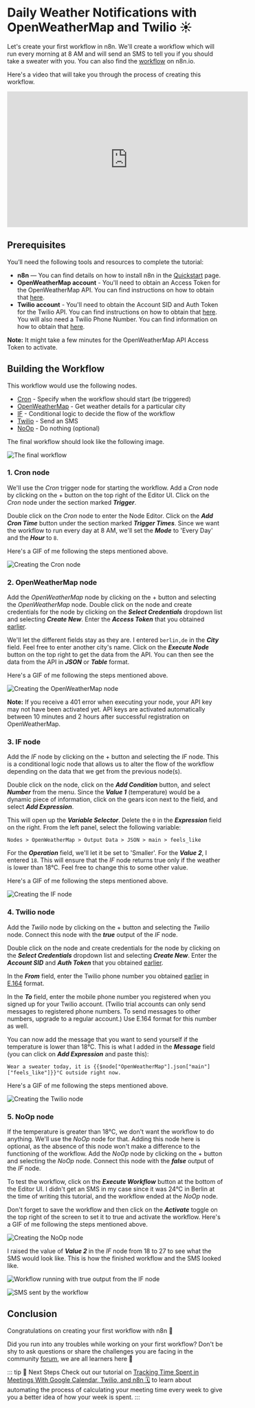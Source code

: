 # Daily Weather Notifications with OpenWeatherMap and Twilio ☀️

Let's create your first workflow in n8n. We'll create a workflow which will run every morning at 8 AM and will send an SMS to tell you if you should take a sweater with you. You can also find the [workflow](https://n8n.io/workflows/409) on n8n.io.

Here's a video that will take you through the process of creating this workflow.

<iframe width="560" height="315" src="https://www.youtube.com/embed/QhTsOMvqLuo" frameborder="0" allow="accelerometer; autoplay; clipboard-write; encrypted-media; gyroscope; picture-in-picture" allowfullscreen></iframe>


## Prerequisites

You’ll need the following tools and resources to complete the tutorial:

- **n8n** — You can find details on how to install n8n in the [Quickstart](../../quickstart.md) page.
- **OpenWeatherMap account** - You'll need to obtain an Access Token for the OpenWeatherMap API. You can find instructions on how to obtain that [here](../../../nodes/credentials/OpenWeatherMap/README.md).
- **Twilio account** - You'll need to obtain the Account SID and Auth Token for the Twilio API. You can find instructions on how to obtain that [here](../../../nodes/credentials/Twilio/README.md). You will also need a Twilio Phone Number. You can find information on how to obtain that [here](https://www.twilio.com/docs/usage/tutorials/how-to-use-your-free-trial-account).

**Note:** It might take a few minutes for the OpenWeatherMap API Access Token to activate.


## Building the Workflow

This workflow would use the following nodes.
- [Cron](../../../nodes/nodes-library/core-nodes/Cron/README.md) - Specify when the workflow should start (be triggered)
- [OpenWeatherMap](../../../nodes/nodes-library/nodes/OpenWeatherMap/README.md) - Get weather details for a particular city
- [IF](../../../nodes/nodes-library/core-nodes/IF/README.md) - Conditional logic to decide the flow of the workflow
- [Twilio](../../../nodes/nodes-library/nodes/Twilio/README.md) - Send an SMS
- [NoOp](../../../nodes/nodes-library/core-nodes/NoOperationDoNothing/README.md) - Do nothing (optional)

The final workflow should look like the following image.

![The final workflow](./images/final-workflow.png)


### 1. Cron node

We'll use the *Cron* trigger node for starting the workflow. Add a *Cron* node by clicking on the + button on the top right of the Editor UI. Click on the *Cron* node under the section marked ***Trigger***.

Double click on the *Cron* node to enter the Node Editor. Click on the ***Add Cron Time*** button under the section marked ***Trigger Times***. Since we want the workflow to run every day at 8 AM, we'll set the ***Mode*** to 'Every Day' and the ***Hour*** to `8`.

Here's a GIF of me following the steps mentioned above.

![Creating the Cron node](./images/creating-the-cron-node.gif)


### 2. OpenWeatherMap node

Add the *OpenWeatherMap* node by clicking on the + button and selecting the *OpenWeatherMap* node. Double click on the node and create credentials for the node by clicking on the ***Select Credentials*** dropdown list and selecting ***Create New***. Enter the ***Access Token*** that you obtained [earlier](#prerequisites).

We'll let the different fields stay as they are. I entered `berlin,de` in the ***City*** field. Feel free to enter another city's name. Click on the ***Execute Node*** button on the top right to get the data from the API. You can then see the data from the API in ***JSON*** or ***Table*** format.

Here's a GIF of me following the steps mentioned above.

![Creating the OpenWeatherMap node](./images/creating-the-openweathermap-node.gif)

**Note:** If you receive a 401 error when executing your node, your API key may not have been activated yet. API keys are activated automatically between 10 minutes and 2 hours after successful registration on OpenWeatherMap.

### 3. IF node

Add the *IF* node by clicking on the + button and selecting the *IF* node. This is a conditional logic node that allows us to alter the flow of the workflow depending on the data that we get from the previous node(s).

Double click on the node, click on the ***Add Condition*** button, and select ***Number*** from the menu. Since the ***Value 1*** (temperature) would be a dynamic piece of information, click on the gears icon next to the field, and select ***Add Expression***.

This will open up the ***Variable Selector***. Delete the `0` in the ***Expression*** field on the right. From the left panel, select the following variable:

`Nodes > OpenWeatherMap > Output Data > JSON > main > feels_like`

For the ***Operation*** field, we'll let it be set to 'Smaller'. For the ***Value 2***, I entered `18`. This will ensure that the *IF* node returns true only if the weather is lower than 18°C. Feel free to change this to some other value.

Here's a GIF of me following the steps mentioned above.

![Creating the IF node](./images/creating-the-if-node.gif)


### 4. Twilio node

Add the *Twilio* node by clicking on the + button and selecting the *Twilio* node. Connect this node with the ***true*** output of the *IF* node.

Double click on the node and create credentials for the node by clicking on the ***Select Credentials*** dropdown list and selecting ***Create New***. Enter the ***Account SID*** and ***Auth Token*** that you obtained [earlier](#prerequisites).

In the ***From*** field, enter the Twilio phone number you obtained [earlier](#prerequisites) in [E.164](https://www.twilio.com/docs/glossary/what-e164) format.

In the ***To*** field, enter the mobile phone number you registered when you signed up for your Twilio account. (Twilio trial accounts can only send messages to registered phone numbers. To send messages to other numbers, upgrade to a regular account.) Use E.164 format for this number as well.

You can now add the message that you want to send yourself if the temperature is lower than 18°C. This is what I added in the ***Message*** field (you can click on ***Add Expression*** and paste this):

```
Wear a sweater today, it is {{$node["OpenWeatherMap"].json["main"]["feels_like"]}}°C outside right now.
```

Here's a GIF of me following the steps mentioned above.

![Creating the Twilio node](./images/creating-the-twilio-node.gif)


### 5. NoOp node

If the temperature is greater than 18°C, we don't want the workflow to do anything. We'll use the *NoOp* node for that. Adding this node here is optional, as the absence of this node won't make a difference to the functioning of the workflow. Add the *NoOp* node by clicking on the + button and selecting the *NoOp* node. Connect this node with the ***false*** output of the *IF* node.

To test the workflow, click on the ***Execute Workflow*** button at the bottom of the Editor UI. I didn't get an SMS in my case since it was 24°C in Berlin at the time of writing this tutorial, and the workflow ended at the *NoOp* node.

Don't forget to save the workflow and then click on the ***Activate*** toggle on the top right of the screen to set it to true and activate the workflow. Here's a GIF of me following the steps mentioned above.

![Creating the NoOp node](./images/creating-the-noop-node.gif)

I raised the value of ***Value 2*** in the *IF* node from 18 to 27 to see what the SMS would look like. This is how the finished workflow and the SMS looked like.

![Workflow running with true output from the IF node](./images/workflow-running-with-true-output-from-the-if-node.png)

![SMS sent by the workflow](./images/sms-sent-by-the-workflow.jpeg)


## Conclusion

Congratulations on creating your first workflow with n8n 🥳

Did you run into any troubles while working on your first workflow? Don't be shy to ask questions or share the challenges you are facing in the community [forum](https://community.n8n.io/), we are all learners here 🙌

::: tip 🤝 Next Steps
Check out our tutorial on [Tracking Time Spent in Meetings With Google Calendar, Twilio, and n8n 🗓](https://medium.com/n8n-io/tracking-time-spent-in-meetings-with-google-calendar-twilio-and-n8n-a5d00f77da8c) to learn about automating the process of calculating your meeting time every week to give you a better idea of how your week is spent.
:::
